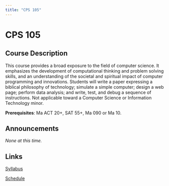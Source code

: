 ```yaml
---
title: "CPS 105"
---
```


# CPS 105

## Course Description

This course provides a broad exposure to the field of computer science. It emphasizes the development of computational thinking and problem solving skills, and an understanding of the societal and spiritual impact of computer programming and innovations. Students will write a paper expressing a biblical philosophy of technology; simulate a simple computer; design a web page; perform data analysis; and write, test, and debug a sequence of instructions. Not applicable toward a Computer Science or Information Technology minor. 

**Prerequisites**: Ma ACT 20+, SAT 55+, Ma 090 or Ma 10.

## Announcements

_None at this time._

## Links

[Syllabus](/classes/cps105/info/syllabus)

[Schedule](/classes/cps105/info/schedule)